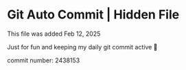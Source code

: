 # Git Auto Commit | Hidden File

This file was added Feb 12, 2025

Just for fun and keeping my daily git commit active 🤪

commit number: 2438153
